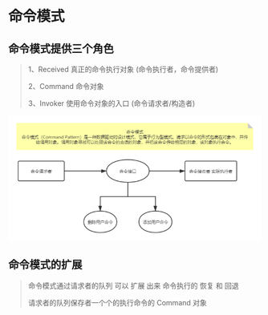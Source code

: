 # 命令模式
## 命令模式提供三个角色

> 1、Received 真正的命令执行对象 (命令执行者，命令提供者)
>
> 2、Command  命令对象
>
> 3、Invoker 使用命令对象的入口  (命令请求者/构造者)

![命令模式 (1)](%E5%91%BD%E4%BB%A4%E6%A8%A1%E5%BC%8F.assets/%E5%91%BD%E4%BB%A4%E6%A8%A1%E5%BC%8F%20(1).png)

## 命令模式的扩展

> 命令模式通过请求者的队列  可以 扩展 出来 命令执行的 恢复 和 回退
>
> 请求者的队列保存者一个个的执行命令的 Command 对象

